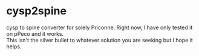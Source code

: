 # cysp2spine
cysp to spine converter for solely Priconne.
Right now, I have only tested it on pPeco and it works. <br />This isn't the silver bullet to whatever solution you are seeking but I hope it helps.
